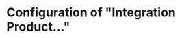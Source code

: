 [title]: # (int product)
[tags]: # (introduction)
[priority]: # (1)

# Configuration of "Integration Product..."

<!-- Change the file name, title, and main topic to reflect the name of the integration product. Add the initial configuration steps, usually the initial integration setup steps. -->
